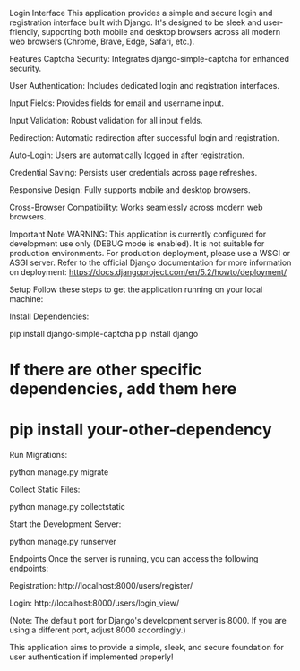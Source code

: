 Login Interface
This application provides a simple and secure login and registration interface built with Django. It's designed to be sleek and user-friendly, supporting both mobile and desktop browsers across all modern web browsers (Chrome, Brave, Edge, Safari, etc.).

Features
Captcha Security: Integrates django-simple-captcha for enhanced security.

User Authentication: Includes dedicated login and registration interfaces.

Input Fields: Provides fields for email and username input.

Input Validation: Robust validation for all input fields.

Redirection: Automatic redirection after successful login and registration.

Auto-Login: Users are automatically logged in after registration.

Credential Saving: Persists user credentials across page refreshes.

Responsive Design: Fully supports mobile and desktop browsers.

Cross-Browser Compatibility: Works seamlessly across modern web browsers.

Important Note
WARNING: This application is currently configured for development use only (DEBUG mode is enabled). It is not suitable for production environments. For production deployment, please use a WSGI or ASGI server. Refer to the official Django documentation for more information on deployment: https://docs.djangoproject.com/en/5.2/howto/deployment/

Setup
Follow these steps to get the application running on your local machine:

Install Dependencies:

pip install django-simple-captcha
pip install django
# If there are other specific dependencies, add them here
# pip install your-other-dependency

Run Migrations:

python manage.py migrate

Collect Static Files:

python manage.py collectstatic

Start the Development Server:

python manage.py runserver

Endpoints
Once the server is running, you can access the following endpoints:

Registration: http://localhost:8000/users/register/

Login: http://localhost:8000/users/login_view/

(Note: The default port for Django's development server is 8000. If you are using a different port, adjust 8000 accordingly.)

This application aims to provide a simple, sleek, and secure foundation for user authentication if implemented properly!
